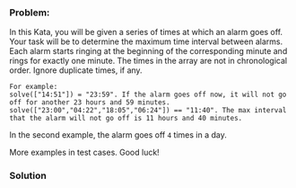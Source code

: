 ### Problem:
<p>In this Kata, you will be given a series of times at which an alarm goes off. Your task will be to determine the maximum time interval between alarms. Each alarm starts ringing at the beginning of the corresponding minute and rings for exactly one minute. The times in the array are not in chronological order. Ignore duplicate times, if any.</p>
<pre><code class="language-Haskell"><span class="hljs-type">For</span> example:
<span class="hljs-title">solve</span>([<span class="hljs-string">&quot;14:51&quot;</span>]) = <span class="hljs-string">&quot;23:59&quot;</span>. <span class="hljs-type">If</span> the alarm goes off now, it will not go off for another <span class="hljs-number">23</span> hours and <span class="hljs-number">59</span> minutes.
<span class="hljs-title">solve</span>([<span class="hljs-string">&quot;23:00&quot;</span>,<span class="hljs-string">&quot;04:22&quot;</span>,<span class="hljs-string">&quot;18:05&quot;</span>,<span class="hljs-string">&quot;06:24&quot;</span>]) == <span class="hljs-string">&quot;11:40&quot;</span>. <span class="hljs-type">The</span> max interval that the alarm will not go off is <span class="hljs-number">11</span> hours and <span class="hljs-number">40</span> minutes.</code></pre>
<p>In the second example, the alarm goes off <code>4</code> times in a day.</p>
<p>More examples in test cases. Good luck!</p>

### Solution